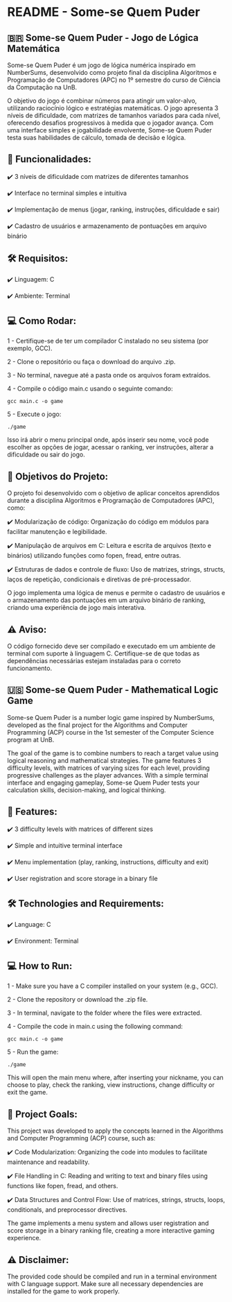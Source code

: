 # README - Some-se Quem Puder
## 🇧🇷 Some-se Quem Puder - Jogo de Lógica Matemática
Some-se Quem Puder é um jogo de lógica numérica inspirado em NumberSums, desenvolvido como projeto final da disciplina Algoritmos e Programação de Computadores (APC) no 1º semestre do curso de Ciência da Computação na UnB.

O objetivo do jogo é combinar números para atingir um valor-alvo, utilizando raciocínio lógico e estratégias matemáticas. O jogo apresenta 3 níveis de dificuldade, com matrizes de tamanhos variados para cada nível, oferecendo desafios progressivos à medida que o jogador avança. Com uma interface simples e jogabilidade envolvente, Some-se Quem Puder testa suas habilidades de cálculo, tomada de decisão e lógica.

## 🎯 Funcionalidades:
✔️ 3 níveis de dificuldade com matrizes de diferentes tamanhos

✔️ Interface no terminal simples e intuitiva

✔️ Implementação de menus (jogar, ranking, instruções, dificuldade e sair)

✔️ Cadastro de usuários e armazenamento de pontuações em arquivo binário

## 🛠️ Requisitos:
✔️ Linguagem: C

✔️ Ambiente: Terminal 

## 💻 Como Rodar:
1 - Certifique-se de ter um compilador C instalado no seu sistema (por exemplo, GCC).

2 - Clone o repositório ou faça o download do arquivo .zip.

3 - No terminal, navegue até a pasta onde os arquivos foram extraídos.

4 - Compile o código main.c usando o seguinte comando:

```gcc main.c -o game```

5 - Execute o jogo:

```./game```

Isso irá abrir o menu principal onde, após inserir seu nome, você pode escolher as opções de jogar, acessar o ranking, ver instruções, alterar a dificuldade ou sair do jogo.

## 🔧 Objetivos do Projeto:
O projeto foi desenvolvido com o objetivo de aplicar conceitos aprendidos durante a disciplina Algoritmos e Programação de Computadores (APC), como:

✔️ Modularização de código: Organização do código em módulos para facilitar manutenção e legibilidade.

✔️ Manipulação de arquivos em C: Leitura e escrita de arquivos (texto e binários) utilizando funções como fopen, fread, entre outras.

✔️ Estruturas de dados e controle de fluxo: Uso de matrizes, strings, structs, laços de repetição, condicionais e diretivas de pré-processador.

O jogo implementa uma lógica de menus e permite o cadastro de usuários e o armazenamento das pontuações em um arquivo binário de ranking, criando uma experiência de jogo mais interativa.

## ⚠️ Aviso:
O código fornecido deve ser compilado e executado em um ambiente de terminal com suporte à linguagem C. Certifique-se de que todas as dependências necessárias estejam instaladas para o correto funcionamento.

## 🇺🇸 Some-se Quem Puder - Mathematical Logic Game
Some-se Quem Puder is a number logic game inspired by NumberSums, developed as the final project for the Algorithms and Computer Programming (ACP) course in the 1st semester of the Computer Science program at UnB.

The goal of the game is to combine numbers to reach a target value using logical reasoning and mathematical strategies. The game features 3 difficulty levels, with matrices of varying sizes for each level, providing progressive challenges as the player advances. With a simple terminal interface and engaging gameplay, Some-se Quem Puder tests your calculation skills, decision-making, and logical thinking.

## 🎯 Features:
✔️ 3 difficulty levels with matrices of different sizes

✔️ Simple and intuitive terminal interface

✔️ Menu implementation (play, ranking, instructions, difficulty and exit)

✔️ User registration and score storage in a binary file


## 🛠️ Technologies and Requirements:
✔️ Language: C

✔️ Environment: Terminal

## 💻 How to Run:
1 - Make sure you have a C compiler installed on your system (e.g., GCC).

2 - Clone the repository or download the .zip file.

3 - In terminal, navigate to the folder where the files were extracted.

4 - Compile the code in main.c using the following command:

```gcc main.c -o game```

5 - Run the game:

```./game```

This will open the main menu where, after inserting your nickname, you can choose to play, check the ranking, view instructions, change difficulty or exit the game.

## 🔧 Project Goals:
This project was developed to apply the concepts learned in the Algorithms and Computer Programming (ACP) course, such as:

✔️ Code Modularization: Organizing the code into modules to facilitate maintenance and readability.

✔️ File Handling in C: Reading and writing to text and binary files using functions like fopen, fread, and others.

✔️ Data Structures and Control Flow: Use of matrices, strings, structs, loops, conditionals, and preprocessor directives.

The game implements a menu system and allows user registration and score storage in a binary ranking file, creating a more interactive gaming experience.

## ⚠️ Disclaimer:
The provided code should be compiled and run in a terminal environment with C language support. Make sure all necessary dependencies are installed for the game to work properly.
